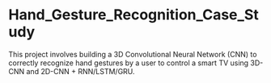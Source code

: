 # Hand_Gesture_Recognition_Case_Study
This project involves building a 3D Convolutional Neural Network (CNN) to correctly recognize hand gestures by a user to control a smart TV using 3D-CNN and 2D-CNN + RNN/LSTM/GRU.
